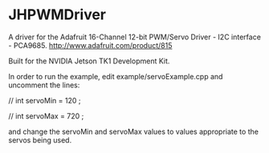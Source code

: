 # JHPWMDriver
A driver for the Adafruit 16-Channel 12-bit PWM/Servo Driver - I2C interface - PCA9685.
http://www.adafruit.com/product/815

Built for the NVIDIA Jetson TK1 Development Kit.

In order to run the example, edit example/servoExample.cpp and uncomment the lines:

// int servoMin = 120 ;

// int servoMax = 720 ;

and change the servoMin and servoMax values to values appropriate to the servos being used.

